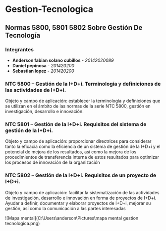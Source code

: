 # Gestion-Tecnologica

## Normas 5800, 5801 5802 Sobre Gestión De Tecnología

### Integrantes

* **Anderson fabian solano cubillos** - *20142020089* 
* **Daniel pepinosa** - *201420200* 
* **Sebastian lopez** - *201420200* 

### NTC 5800 – Gestión de la I+D+i. Terminología y definiciones de las actividades de I+D+i.
Objeto y campo de aplicación: establecer la terminología y definiciones que se utilizan en el ámbito de las normas de la serie NTC 5800, gestión en investigación, desarrollo e innovación.
### NTC 5801 – Gestión de la I+D+i. Requisitos del sistema de gestión de la I+D+i.
Objeto y campo de aplicación: proporcionar directrices para considerar tanto la eficacia como la eficiencia de un sistema de gestión de la I+D+i y el potencial de mejora de los resultados, así como la mejora de los procedimientos de transferencia interna de estos resultados para optimizar los procesos de innovación de la organización
### NTC 5802 – Gestión de la I+D+i. Requisitos de un proyecto de I+D+i.
Objeto y campo de aplicación: facilitar la sistematización de las actividades de investigación, desarrollo e innovación en forma de proyectos de I+D+i.
Ayudar a definir, documentar y elaborar proyectos de I+D+i, mejorar su gestión, así como la comunicación a las partes interesadas

![Mapa mental](C:\Users\anderson\Pictures\mapa mental gestion tecnologica.png)
